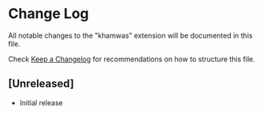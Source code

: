 # Change Log

All notable changes to the "khamwas" extension will be documented in this file.

Check [Keep a Changelog](http://keepachangelog.com/) for recommendations on how to structure this file.

## [Unreleased]

- Initial release
